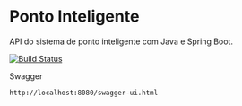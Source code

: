 # Ponto Inteligente
API do sistema de ponto inteligente com Java e Spring Boot.

[![Build Status](https://travis-ci.org/francovegini/ponto-inteligente-api.svg?branch=master)](https://travis-ci.org/francovegini/ponto-inteligente-api)

Swagger
```
http://localhost:8080/swagger-ui.html
```